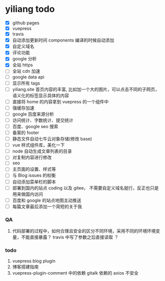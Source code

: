 # yiliang todo

- [x] github pages
- [x] vuepress
- [x] travis
- [x] 自动添加更新时间 components 编译的时候自动添加
- [x] 自定义域名
- [x] 评论功能
- [x] google 分析
- [x] 全站 https
- [ ] 全站 cdn 加速
- [ ] google data api
- [ ] 显示所有 tags
- [ ] yiliang.site 首页内容的丰富, 比如加一个大的图片，可以点击不同的子网页， 语义化的标签显示具体的内容
- [ ] 直接将 home 的内容拿到 vuepress 的一个组件中
- [ ] 强缓存加速
- [ ] google 百度来源分析
- [ ] 访问统计、字数统计、提交统计
- [ ] 百度、google seo 搜索
- [ ] 备案的 footer
- [ ] 静态文件自动七牛云对象存储(修改 base)
- [ ] vue 样式组件库，美化一下
- [ ] node 自动生成文章列表的目录
- [ ] 对复制内容进行修改
- [ ] seo
- [ ] 主页面的设置、样式等
- [ ] 与 Blog issues 的权衡
- [ ] 自动添加菜单栏的脚本
- [ ] 部署到国内的站点 coding 以及 gitee， 不需要自定义域名就行，反正也只是用来做国内访问
- [ ] 百度和 google 的站点地图主动推送
- [ ] 每篇文章最后添加一个简短的关于我

### QA

1. 代码部署的过程中，如何合理且安全的区分不同环境，采用不同的环境环境变量，不能直接暴露？ travis 中写了参数之后直接读取 ？

### todo

1. vuepress blog plugin
2. 博客搭建指南
3. vuepress-plugin-comment 中的依赖 gitalk 依赖的 axios 不安全

